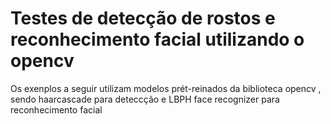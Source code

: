 # Testes de detecção de rostos e reconhecimento facial utilizando o opencv

Os exenplos a seguir utilizam modelos  prét-reinados da biblioteca opencv , sendo haarcascade para deteccção e LBPH face recognizer para reconhecimento facial

